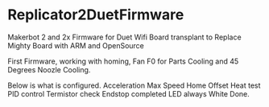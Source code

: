 # Replicator2DuetFirmware
Makerbot 2 and 2x Firmware for Duet Wifi Board transplant to Replace Mighty Board with ARM and OpenSource

First Firmware, working with homing, Fan F0 for Parts Cooling and 45 Degrees Noozle Cooling.

Below is what is configured.
Acceleration 
Max Speed
Home Offset
Heat test
PID control
Termistor check
Endstop completed
LED always White Done.
